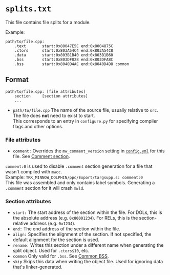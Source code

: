 # `splits.txt`

This file contains file splits for a module.

Example:

```
path/to/file.cpp:
	.text       start:0x80047E5C end:0x8004875C
	.ctors      start:0x803A54C4 end:0x803A54C8
	.data       start:0x803B1B40 end:0x803B1B60
    .bss        start:0x803DF828 end:0x803DFA8C
	.bss        start:0x8040D4AC end:0x8040D4D8 common
```

## Format

```
path/to/file.cpp: [file attributes]
    section     [section attributes]
    ...
```

- `path/to/file.cpp` The name of the source file, usually relative to `src`. The file does **not** need to exist to start.  
  This corresponds to an entry in `configure.py` for specifying compiler flags and other options.

### File attributes

- `comment:` Overrides the `mw_comment_version` setting in [`config.yml`](/config/GAMEID/config.example.yml) for this file. See [Comment section](comment_section.md).  

`comment:0` is used to disable `.comment` section generation for a file that wasn't compiled with `mwcc`.  
Example: `TRK_MINNOW_DOLPHIN/ppc/Export/targsupp.s: comment:0`  
This file was assembled and only contains label symbols. Generating a `.comment` section for it will crash `mwld`.

### Section attributes

- `start:` The start address of the section within the file. For DOLs, this is the absolute address (e.g. `0x80001234`). For RELs, this is the section-relative address (e.g. `0x1234`).
- `end:` The end address of the section within the file.
- `align:` Specifies the alignment of the section. If not specified, the default alignment for the section is used.
- `rename:` Writes this section under a different name when generating the split object. Used for `.ctors$10`, etc.
- `common` Only valid for `.bss`. See [Common BSS](common_bss.md).
- `skip` Skips this data when writing the object file. Used for ignoring data that's linker-generated.
